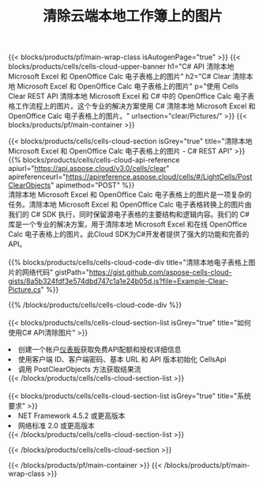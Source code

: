 ﻿---
title: 清除云端本地工作簿上的图片
description: 用于清除 Microsoft Excel 和 OpenOffice Calc 上的图片的云 API 和 SDK。通过Cells云API清除本地电子表格上的图片。SDK支持多种开发语言。它们包括 Android、C#、Go、Java、NodeJS、Perl、PHP、Python、Ruby 和 swift。
url: /zh/net/clear/pictures/
---
{{< blocks/products/pf/main-wrap-class isAutogenPage="true" >}}
{{< blocks/products/cells/cells-cloud-upper-banner h1="C# API 清除本地 Microsoft Excel 和 OpenOffice Calc 电子表格上的图片" h2="C# Clear 清除本地 Microsoft Excel 和 OpenOffice Calc 电子表格上的图片" p="使用 Cells Clear REST API 清除本地 Microsoft Excel 和 C# 中的 OpenOffice Calc 电子表格工作流程上的图片。这个专业的解决方案使用 C# 清除本地 Microsoft Excel 和 OpenOffice Calc 电子表格上的图片。" urlsection="clear/Pictures/" >}}
{{< blocks/products/pf/main-container >}}

{{< blocks/products/cells/cells-cloud-section isGrey="true" title="清除本地 Microsoft Excel 和 OpenOffice Calc 电子表格上的图片 - C# REST API" >}}
{{% blocks/products/cells/cells-cloud-api-reference apiurl="https://api.aspose.cloud/v3.0/cells/clear" apireferenceurl="https://apireference.aspose.cloud/cells/#/LightCells/PostClearObjects" apimethod="POST" %}}
<br/>
清除本地 Microsoft Excel 和 OpenOffice Calc 电子表格上的图片是一项复杂的任务。清除本地 Microsoft Excel 和 OpenOffice Calc 电子表格转换上的图片由我们的 C# SDK 执行，同时保留源电子表格的主要结构和逻辑内容。我们的 C# 库是一个专业的解决方案，用于清除本地 Microsoft Excel 和在线 OpenOffice Calc 电子表格上的图片。此Cloud SDK为C#开发者提供了强大的功能和完善的API。
<br/>
<br/>
{{% blocks/products/cells/cells-cloud-code-div title="清除本地电子表格上图片的网络代码" gistPath="https://gist.github.com/aspose-cells-cloud-gists/8a5b324fdf3e574dbd747c1a1e24b05d.js?file=Example-Clear-Picture.cs" %}}
  
{{% /blocks/products/cells/cells-cloud-code-div %}}
<br/>
<br/>
{{< blocks/products/cells/cells-cloud-section-list isGrey="true" title="如何使用C# API清除图片" >}}
<li>创建一个帐户<a href="https://dashboard.aspose.cloud/">仪表板</a>获取免费API配额和授权详细信息</li>
<li>使用客户端 ID、客户端密码、基本 URL 和 API 版本初始化 CellsApi</li>
<li>调用 PostClearObjects 方法获取结果流</li>
{{< /blocks/products/cells/cells-cloud-section-list >}}
<br/>
<br/>
{{< blocks/products/cells/cells-cloud-section-list isGrey="true" title="系统要求" >}}
<li>NET Framework 4.5.2 或更高版本</li>
<li>网络标准 2.0 或更高版本</li>
{{< /blocks/products/cells/cells-cloud-section-list >}}

{{< /blocks/products/cells/cells-cloud-section >}}

{{< /blocks/products/pf/main-container >}}
{{< /blocks/products/pf/main-wrap-class >}}
